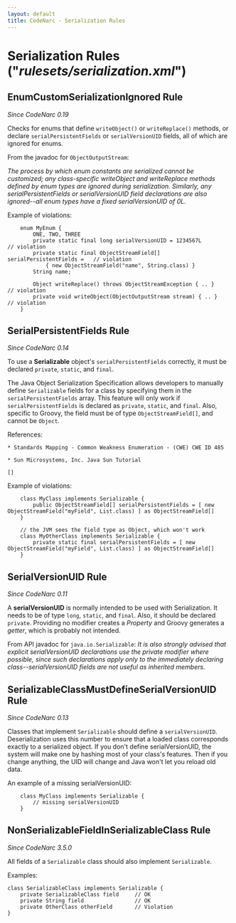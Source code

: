```yaml
---
layout: default
title: CodeNarc - Serialization Rules
---  
```


# Serialization Rules  ("*rulesets/serialization.xml*")


## EnumCustomSerializationIgnored Rule

*Since CodeNarc 0.19*

Checks for enums that define `writeObject()` or `writeReplace()` methods, or declare
`serialPersistentFields` or `serialVersionUID` fields, all of which are ignored for enums.

From the javadoc for `ObjectOutputStream`:

*The process by which enum constants are serialized cannot be customized; any class-specific writeObject
and writeReplace methods defined by enum types are ignored during serialization. Similarly, any
serialPersistentFields or serialVersionUID field declarations are also ignored--all enum types have a
fixed serialVersionUID of 0L.*

Example of violations:

```
    enum MyEnum {
        ONE, TWO, THREE
        private static final long serialVersionUID = 1234567L               // violation
        private static final ObjectStreamField[] serialPersistentFields =   // violation
            { new ObjectStreamField("name", String.class) }
        String name;

        Object writeReplace() throws ObjectStreamException { .. }      // violation
        private void writeObject(ObjectOutputStream stream) { .. }     // violation
    }
```


## SerialPersistentFields Rule

*Since CodeNarc 0.14*

To use a **Serializable** object's `serialPersistentFields` correctly, it must be declared `private`, `static`,
and `final`.

The Java Object Serialization Specification allows developers to manually define `Serializable` fields for a
class by specifying them in the `serialPersistentFields` array. This feature will only work if
`serialPersistentFields` is declared as `private`, `static`, and `final`. Also, specific to Groovy,
the field must be of type `ObjectStreamField[]`, and cannot be `Object`.

References:

    * Standards Mapping - Common Weakness Enumeration - (CWE) CWE ID 485

    * Sun Microsystems, Inc. Java Sun Tutorial

    []

Example of violations:

```
    class MyClass implements Serializable {
        public ObjectStreamField[] serialPersistentFields = [ new ObjectStreamField("myField", List.class) ] as ObjectStreamField[]
    }

    // the JVM sees the field type as Object, which won't work
    class MyOtherClass implements Serializable {
        private static final serialPersistentFields = [ new ObjectStreamField("myField", List.class) ] as ObjectStreamField[]
    }
```


## SerialVersionUID Rule

*Since CodeNarc 0.11*

A **serialVersionUID** is normally intended to be used with Serialization. It needs to be of type
`long`, `static`, and `final`. Also, it should be declared `private`. Providing
no modifier creates a *Property* and Groovy generates a *getter*, which is probably not intended.

From API javadoc for `java.io.Serializable`: *It is also strongly advised that explicit serialVersionUID declarations
use the private modifier where possible, since such declarations apply only to the immediately declaring
class--serialVersionUID fields are not useful as inherited members.*


## SerializableClassMustDefineSerialVersionUID Rule

*Since CodeNarc 0.13*

Classes that implement `Serializable` should define a `serialVersionUID`. Deserialization uses this number
to ensure that a loaded class corresponds exactly to a serialized object. If you don't define serialVersionUID, the
system will make one by hashing most of your class's features. Then if you change anything, the UID will change and
Java won't let you reload old data.

An example of a missing serialVersionUID:

```
    class MyClass implements Serializable {
        // missing serialVersionUID
    }
```

## NonSerializableFieldInSerializableClass Rule

*Since CodeNarc 3.5.0*

All fields of a `Serializable` class should also implement `Serializable`.

Examples:

```
class SerializableClass implements Serializable {
    private SerializableClass field     // OK
    private String field                // OK
    private OtherClass otherField       // Violation
}
```
